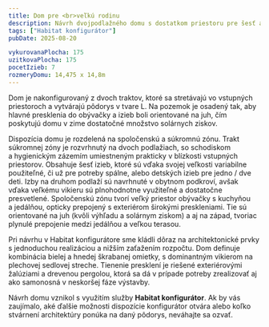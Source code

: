 ```yaml
---
title: Dom pre <br>veľkú rodinu
description: Návrh dvojpodlažného domu s dostatkom priestoru pre šesť a viac člennú rodinu. V Habitat konfigurátore sme vybrali konštrukčne jednoduché detaily a kombináciu hmôt s plochou a sedlovou strechou. Vďaka použitiu širokého vikiera má dom pri pohľade z exteriéru príjemnú mierku a po vstúpení do vnútra svojou veľkosťou príjemne prekvapí.
tags: ["Habitat konfigurátor"]
pubDate: 2025-08-20

vykurovanaPlocha: 175
uzitkovaPlocha: 175
pocetIzieb: 7
rozmeryDomu: 14,475 x 14,8m
---
```


Dom je nakonfigurovaný z dvoch traktov, ktoré sa stretávajú vo vstupných priestoroch a vytvárajú pôdorys v tvare L. Na pozemok je osadený tak, aby hlavné presklenia do obývačky a izieb boli orientované na juh, čím poskytujú domu v zime dostatočné množstvo solárnych ziskov. 

Dispozícia domu je rozdelená na spoločenskú a súkromnú zónu. Trakt súkromnej zóny je rozvrhnutý na dvoch podlažiach, so schodiskom a hygienickým zázemím umiestneným prakticky v blízkosti vstupných priestorov. Obsahuje šesť izieb, ktoré sú vďaka svojej veľkosti variabilne použiteľné, či už pre potreby spálne, alebo detských izieb pre jedno / dve deti. Izby na druhom podlaží sú navrhnuté v obytnom podkroví, avšak vďaka veľkému vikieru sú plnohodnotne využiteľné a dostatočne presvetlené. Spoločenskú zónu tvorí veľký priestor obývačky s kuchyňou a jedálňou, opticky prepojený s exteriérom širokými preskleniami. Tie sú orientované na juh (kvôli výhľadu a solárnym ziskom) a aj na západ, tvoriac plynulé prepojenie medzi jedálňou a veľkou terasou.

Pri návrhu v Habitat konfigurátore sme kládli dôraz na architektonické prvky s jednoduchou realizáciou a nižším zaťažením rozpočtu. Dom definuje kombinácia bielej a hnedej škrabanej omietky, s dominantným vikierom na plechovej sedlovej streche. Tienenie presklení je riešené exteriérovými žalúziami a drevenou pergolou, ktorá sa dá v prípade potreby zrealizovať aj ako samonosná v neskoršej fáze výstavby.

Návrh domu vznikol s využitím služby <strong>Habitat konfigurátor</strong>. Ak by vás zaujímalo, aké ďalšie možnosti dispozície konfigurátor otvára alebo koľko stvárnení architektúry ponúka na daný pôdorys, neváhajte sa ozvať. 

